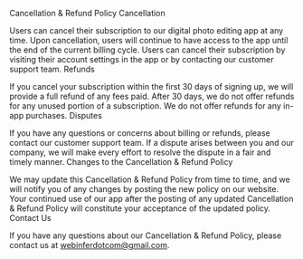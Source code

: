 Cancellation & Refund Policy
Cancellation

Users can cancel their subscription to our digital photo editing app at any time. Upon cancellation, users will continue to have access to the app until the end of the current billing cycle. Users can cancel their subscription by visiting their account settings in the app or by contacting our customer support team.
Refunds

If you cancel your subscription within the first 30 days of signing up, we will provide a full refund of any fees paid. After 30 days, we do not offer refunds for any unused portion of a subscription. We do not offer refunds for any in-app purchases.
Disputes

If you have any questions or concerns about billing or refunds, please contact our customer support team. If a dispute arises between you and our company, we will make every effort to resolve the dispute in a fair and timely manner.
Changes to the Cancellation & Refund Policy

We may update this Cancellation & Refund Policy from time to time, and we will notify you of any changes by posting the new policy on our website. Your continued use of our app after the posting of any updated Cancellation & Refund Policy will constitute your acceptance of the updated policy.
Contact Us

If you have any questions about our Cancellation & Refund Policy, please contact us at webinferdotcom@gmail.com.
